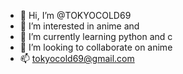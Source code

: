 - 👋 Hi, I’m @TOKYOCOLD69
- 👀 I’m interested in anime and 
- 🌱 I’m currently learning python and c
- 💞️ I’m looking to collaborate on anime
- 📫  tokyocold69@gmail.com


